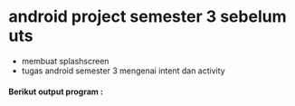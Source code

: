 # android project semester 3 sebelum uts

- membuat splashscreen
- tugas android semester 3 mengenai intent dan activity


#### Berikut output program :

